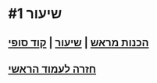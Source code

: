# שיעור #1  
## [הכנות מראש](prerequisite.md) | [שיעור](lesson.md) | [קוד סופי](res/final-code/TeamCode/src/main/java/org/firstinspires/ftc/teamcode/TankDrive.java)
## [חזרה לעמוד הראשי](https://github.com/adiaviad/thunderbolts-software-training/blob/main/README.md)

